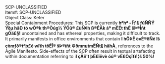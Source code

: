 SCP-UNCLASSIFIED <br> Item#: SCP-UNCLASSIFIED <br> Object Class: Keter <br> Special Containment Procedures: This SCP is currently **hªhª - Ït'§ ƒúÑÑÝ Ýðµ hãÐ tó wÒ®k th®Òúg½ ÝÖû® £ùÑ¢h ß®ÉÄk áº mÈÉt thÈ šÞ®Íñt gÓä£§!** uncontained and has ethereal properties, making it difficult to track. It primarily manifests in office environments that contain **I hÔÞÊ ëvÉ®ðÑé îš çòmƒð®tªþ£é wïth tõÈÎ® šÞ®ïñt ©ðmm¡tmËÑt§ hãhÀ¸** references to the Agile Manifesto. Side-effects of the SCP often result in textual artefacting within documentation referring to i**I çÅñ't þË£îëvè óú® vË£Öçït¥ ¦š 50%!** 
